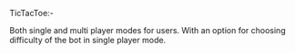 TicTacToe:-

Both single and multi player modes for users. With an option for choosing difficulty of the bot in single player mode.
